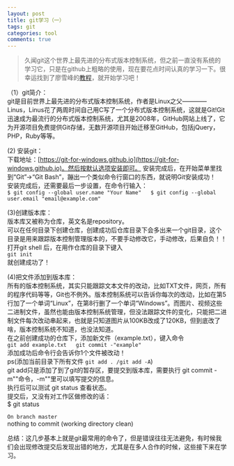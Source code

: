 ```yaml
---
layout: post
title: git学习（一）
tags: git
categories: tool
comments: true
---
```


> 久闻git这个世界上最先进的分布式版本控制系统，但之前一直没有系统的学习它，只是在github上粗略的使用，现在要花点时间认真的学习一下。很幸运找到了廖雪峰的[教程](http://www.liaoxuefeng.com/)，就开始学习吧！  

（1）git简介：  
git是目前世界上最先进的分布式版本控制系统，作者是Linux之父————Linus，Linus花了两周时间自己用C写了一个分布式版本控制系统，这就是Git!Git迅速成为最流行的分布式版本控制系统，尤其是2008年，GitHub网站上线了，它为开源项目免费提供Git存储，无数开源项目开始迁移至GitHub，包括jQuery，PHP，Ruby等等。   

(2) 安装git：  
下载地址：[https://git-for-windows.github.io](https://git-for-windows.github.io)。然后按默认选项安装即可。
安装完成后，在开始菜单里找到“Git”->“Git Bash”，蹦出一个类似命令行窗口的东西，就说明Git安装成功！  
安装完成后，还需要最后一步设置，在命令行输入：  
`$ git config --global user.name "Your Name"  
$ git config --global user.email "email@example.com"`   

(3)创建版本库：  
版本库又被称为仓库，英文名是repository。  
可以在任何目录下创建仓库，创建成功后仓库目录下会多出来一个git目录，这个目录是用来跟踪版本控制管理版本的，不要手动修改它，手动修改，后果自负！！  
打开git shell 后，在用作仓库的目录下键入  
`git init`   
就创建成功了！  

(4)把文件添加到版本库：  
所有的版本控制系统，其实只能跟踪文本文件的改动，比如TXT文件，网页，所有的程序代码等等，Git也不例外。版本控制系统可以告诉你每次的改动，比如在第5行加了一个单词“Linux”，在第8行删了一个单词“Windows”。而图片、视频这些二进制文件，虽然也能由版本控制系统管理，但没法跟踪文件的变化，只能把二进制文件每次改动串起来，也就是只知道图片从100KB改成了120KB，但到底改了啥，版本控制系统不知道，也没法知道。  
在之前创建成功的仓库下，添加新文件（example.txt），键入命令  
`git add example.txt  
git commit -"example"`   
添加成功后命令行会告诉你1个文件被改动！  
ps(添加当前目录下所有文件 `git add . /git add -A`)  
git add只是添加了到了git的暂存区，要提交到版本库，需要执行 git commit -m""命令，-m""里可以填写提交的信息。  
执行后可以测试 git status 查看状态。  
提交后，又没有对工作区做修改的话：  
$ git status  

` On branch master  `   
nothing to commit (working directory clean)  

总结：这几步基本上就是git最常用的命令了，但是错误往往无法避免，有时候我们会出现修改提交后发现出错的地方，尤其是在多人合作的时候，这些接下来在学习。  